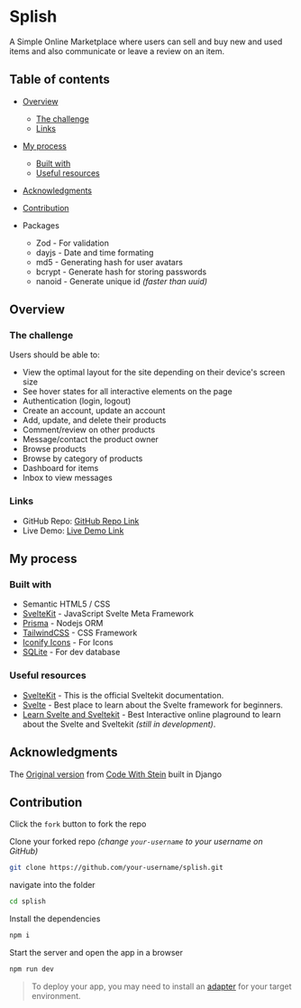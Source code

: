 # Splish

A Simple Online Marketplace where users can sell and buy new and used items and also communicate or leave a review on an item.

## Table of contents

- [Overview](#overview)
  - [The challenge](#the-challenge)
  <!-- - [Screenshot](#screenshot) -->
  - [Links](#links)
- [My process](#my-process)
  - [Built with](#built-with)
  - [Useful resources](#useful-resources)
  <!-- - [Author](#author) -->
- [Acknowledgments](#acknowledgments)
- [Contribution](#contribution)

- Packages
  - Zod - For validation
  - dayjs - Date and time formating
  - md5 - Generating hash for user avatars
  - bcrypt - Generate hash for storing passwords
  - nanoid - Generate unique id _(faster than uuid)_

## Overview

### The challenge

Users should be able to:

- View the optimal layout for the site depending on their device's screen size
- See hover states for all interactive elements on the page
- Authentication (login, logout)
- Create an account, update an account
- Add, update, and delete their products
- Comment/review on other products
- Message/contact the product owner
- Browse products
- Browse by category of products
- Dashboard for items
- Inbox to view messages

<!-- ### Screenshot -->
<!-- ![](./screenshot.jpg) -->

### Links

- GitHub Repo: [GitHub Repo Link](https://github.com/benjithorpe/splish)
- Live Demo: [Live Demo Link](https://splish.vercel.app/)

## My process

### Built with

- Semantic HTML5 / CSS
- [SvelteKit](https://kit.svelte.dev) - JavaScript Svelte Meta Framework
- [Prisma](https://prisma.io) - Nodejs ORM
- [TailwindCSS](https://tailwindcss.com/) - CSS Framework
- [Iconify Icons](https://iconify.design/) - For Icons
- [SQLite](https://www.sqlite.org/) - For dev database

### Useful resources

- [SvelteKit](https://kit.svelte.dev) - This is the official Sveltekit documentation.
- [Svelte](https://svelte.dev) - Best place to learn about the Svelte framework for beginners.
- [Learn Svelte and Sveltekit](https://learn.svelte.dev) - Best Interactive online plaground to learn about the Svelte and Sveltekit _(still in development)_.

<!-- ## Author

- Website - [Add your name here](https://www.your-site.com)
- Frontend Mentor - [@yourusername](https://www.frontendmentor.io/profile/yourusername)
- Twitter - [@yourusername](https://www.twitter.com/yourusername) -->

## Acknowledgments

The [Original version](https://www.youtube.com/watch?v=ZxMB6Njs3ck) from [Code With Stein](https://www.youtube.com/@CodeWithStein) built in Django

## Contribution

Click the `fork` button to fork the repo

Clone your forked repo
_(change `your-username` to your username on GitHub)_

```bash
git clone https://github.com/your-username/splish.git
```

navigate into the folder

```bash
cd splish
```

Install the dependencies

```bash
npm i
```

Start the server and open the app in a browser

```bash
npm run dev
```

> To deploy your app, you may need to install an [adapter](https://kit.svelte.dev/docs/adapters) for your target environment.
